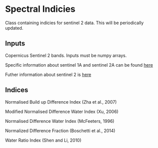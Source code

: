 # Spectral Indicies

Class containing indicies for sentinel 2 data. 
This will be periodically updated.

## Inputs

Copernicus Sentinel 2 bands.
Inputs must be numpy arrays. 

Specific information about sentinel 1A and sentinel 2A can be found [here](https://earth.esa.int/web/sentinel/technical-guides/sentinel-2-msi/msi-instrument)

Futher information about sentinel 2 is [here](https://sentinel.esa.int/documents/247904/685211/Sentinel-2+Products+Specification+Document+%28PSD%29/0f7bedeb-9fbb-4b60-91aa-809162de456c)

## Indices
Normalised Build up Difference Index (Zha et al., 2007)

Modified Normalised Difference Water Index (Xu, 2006)

Normalised Difference Water Index (McFeeters, 1996)

Normalized Difference Fraction (Boschetti et al., 2014)

Water Ratio Index (Shen and Li, 2010)

